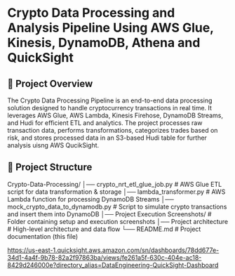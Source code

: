 # Crypto Data Processing and Analysis Pipeline Using AWS Glue, Kinesis, DynamoDB, Athena and QuickSight

## 📌 Project Overview

The Crypto Data Processing Pipeline is an end-to-end data processing solution designed to handle cryptocurrency transactions in real time. It leverages AWS Glue, AWS Lambda, Kinesis Firehose, DynamoDB Streams, and Hudi for efficient ETL and analytics. The project processes raw transaction data, performs transformations, categorizes trades based on risk, and stores processed data in an S3-based Hudi table for further analysis uisng AWS QucikSight.

## 📂 Project Structure
Crypto-Data-Processing/
│── crypto_nrt_etl_glue_job.py               # AWS Glue ETL script for data transformation & storage
│── lambda_transformer.py                     # AWS Lambda function for processing DynamoDB Streams
│── mock_crypto_data_to_dynamodb.py           # Script to simulate crypto transactions and insert them into DynamoDB
│── Project Execution Screenshots/            # Folder containing setup and execution screenshots
│── Project architecture                      # High-level architecture and data flow
└── README.md                                 # Project documentation (this file)































https://us-east-1.quicksight.aws.amazon.com/sn/dashboards/78dd677e-34d1-4a4f-9b78-82a2f97863ba/views/fe261a5f-630c-404e-ac18-8429d246000e?directory_alias=DataEngineering-QuickSight-Dashboard
